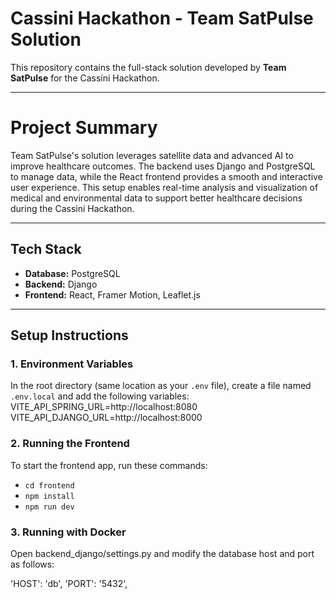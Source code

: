 # Cassini Hackathon - Team SatPulse Solution

This repository contains the full-stack solution developed by **Team SatPulse** for the Cassini Hackathon.

---

# Project Summary
Team SatPulse's solution leverages satellite data and advanced AI to improve healthcare outcomes. The backend uses Django and PostgreSQL to manage data, while the React frontend provides a smooth and interactive user experience. This setup enables real-time analysis and visualization of medical and environmental data to support better healthcare decisions during the Cassini Hackathon.

---

## Tech Stack

- **Database:** PostgreSQL  
- **Backend:** Django  
- **Frontend:** React, Framer Motion, Leaflet.js  

---

## Setup Instructions

### 1. Environment Variables  
In the root directory (same location as your `.env` file), create a file named `.env.local` and add the following variables:
VITE_API_SPRING_URL=http://localhost:8080
VITE_API_DJANGO_URL=http://localhost:8000

### 2. Running the Frontend

To start the frontend app, run these commands:

- `cd frontend`
- `npm install`
- `npm run dev`

### 3. Running with Docker

Open backend_django/settings.py and modify the database host and port as follows:

'HOST': 'db', 
'PORT': '5432',

